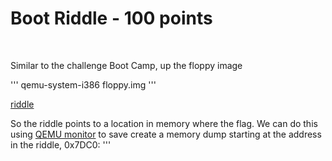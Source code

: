 # Boot Riddle - 100 points
<br />  

Similar to the challenge Boot Camp, up the floppy image 

'''
qemu-system-i386 floppy.img
'''
<br />  

[riddle]()
<br />  

So the riddle points to a location in memory where the flag.  We can do this using [QEMU monitor](http://people.redhat.com/pbonzini/qemu-test-doc/_build/html/topics/pcsys_005fmonitor.html) to save create a memory dump starting at the address in the riddle, 0x7DC0:
'''
